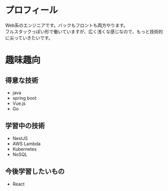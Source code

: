 # プロフィール
Web系のエンジニアです。バックもフロントも両方やります。<br>
フルスタックっぽい形で働いていますが、広く浅くな感じなので、もっと技術的に尖っていきたいです。


# 趣味趣向
## 得意な技術
- java
- spring boot
- Vue.js
- Go

## 学習中の技術
- NestJS
- AWS Lambda
- Kubernetes
- NoSQL

## 今後学習したいもの
- React
